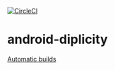 [![CircleCI](https://circleci.com/gh/zond/android-diplicity.svg?style=svg)](https://circleci.com/gh/zond/android-diplicity)

# android-diplicity

[Automatic builds](http://goo.gl/6GuDD9)
